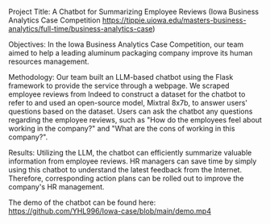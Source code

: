 Project Title: A Chatbot for Summarizing Employee Reviews (Iowa Business Analytics Case Competition https://tippie.uiowa.edu/masters-business-analytics/full-time/business-analytics-case)
  
Objectives: In the Iowa Business Analytics Case Competition, our team aimed to help a leading aluminum packaging company improve its human resources management.

Methodology: Our team built an LLM-based chatbot using the Flask framework to provide the service through a webpage. We scraped employee reviews from Indeed to construct a dataset for the chatbot to refer to and used an open-source model, Mixtral 8x7b, to answer users' questions based on the dataset. Users can ask the chatbot any questions regarding the employee reviews, such as "How do the employees feel about working in the company?" and "What are the cons of working in this company?". 
   
Results: Utilizing the LLM, the chatbot can efficiently summarize valuable information from employee reviews. HR managers can save time by simply using this chatbot to understand the latest feedback from the Internet. Therefore, corresponding action plans can be rolled out to improve the company's HR management.

The demo of the chatbot can be found here: https://github.com/YHL996/Iowa-case/blob/main/demo.mp4
